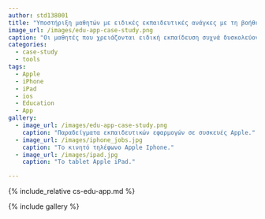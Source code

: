 ```yaml
---
author: std138001
title: "Υποστήριξη μαθητών με ειδικές εκπαιδευτικές ανάγκες με τη βοήθεια συσκευών iOS"
image_url: /images/edu-app-case-study.png
caption: "Οι μαθητές που χρειάζονται ειδική εκπαίδευση συχνά δυσκολεύονται στο να αναπτύξουν γνωστικές ικανότητες και κατ’ επέκταση να αποκτήσουν νέα γνώση. Μέσα από την ανάπτυξη ειδικά διαμορφωμένων εφαρμογών για συσκευές iOS, η εκπαίδευση τους, μπορεί να γίνει πιο διασκεδαστική και παράλληλα δημιουργική."
categories:
  - case-study
  - tools
tags:
  - Apple
  - iPhone
  - iPad
  - ios
  - Education
  - App
gallery:
  - image_url: /images/edu-app-case-study.png
    caption: "Παραδείγματα εκπαιδευτικών εφαρμογών σε συσκευές Apple."
  - image_url: /images/iphone_jobs.jpg
    caption: "Το κινητό τηλέφωνο Apple Iphone."
  - image_url: /images/ipad.jpg
    caption: "To tablet Apple iPad."

---
```


{% include_relative cs-edu-app.md %}

{% include gallery %}
